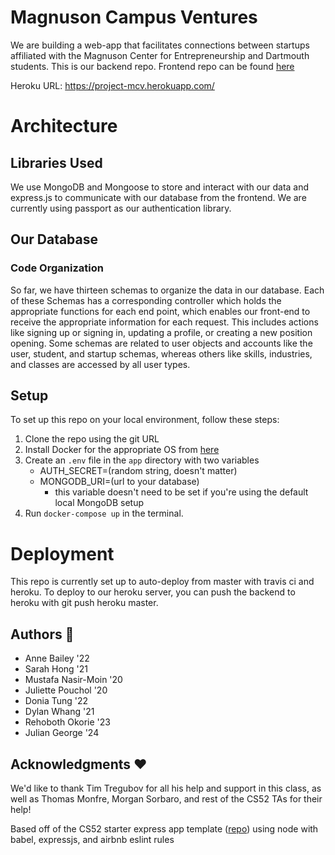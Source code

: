 # Magnuson Campus Ventures 
We are building a web-app that facilitates connections between startups affiliated with the Magnuson Center for Entrepreneurship and Dartmouth students. This is our backend repo. Frontend repo can be found [here](https://github.com/dartmouth-cs52-20S/project-mcv)

Heroku URL: https://project-mcv.herokuapp.com/

# Architecture
## Libraries Used 
We use MongoDB and Mongoose to store and interact with our data and express.js to communicate with our database from the frontend. We are currently using passport as our authentication library.

## Our Database
### Code Organization 
So far, we have thirteen schemas to organize the data in our database. Each of these Schemas has a corresponding controller which holds the appropriate functions for each end point, which enables our front-end to receive the appropriate information for each request. This includes actions like signing up or signing in, updating a profile, or creating a new position opening. Some schemas are related to user objects and accounts like the user, student, and startup schemas, whereas others like skills, industries, and classes are accessed by all user types. 

## Setup

To set up this repo on your local environment, follow these steps:
1. Clone the repo using the git URL 
2. Install Docker for the appropriate OS from [here](https://docs.docker.com/get-docker/)
3. Create an `.env` file in the `app` directory with two variables
    - AUTH_SECRET=(random string, doesn't matter)
    - MONGODB_URI=(url to your database)
        - this variable doesn't need to be set if you're using the default local MongoDB setup
4. Run `docker-compose up` in the terminal.

# Deployment
This repo is currently set up to auto-deploy from master with travis ci and heroku.
To deploy to our heroku server, you can push the backend to heroku with git push heroku master.

## Authors 📝

* Anne Bailey '22
* Sarah Hong '21
* Mustafa Nasir-Moin '20
* Juliette Pouchol '20
* Donia Tung '22
* Dylan Whang '21
* Rehoboth Okorie '23
* Julian George '24

## Acknowledgments ❤️

We'd like to thank Tim Tregubov for all his help and support in this class, as well as Thomas Monfre, Morgan Sorbaro, and rest of the CS52 TAs for their help! 

Based off of the CS52 starter express app template ([repo](https://github.com/dartmouth-cs52/express-babel-starter)) using node with babel, expressjs, and airbnb eslint rules
